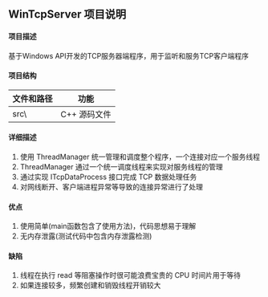 ## WinTcpServer 项目说明

#### 项目描述
  基于Windows API开发的TCP服务器端程序，用于监听和服务TCP客户端程序

#### 项目结构
   文件和路径 | 功能
   -----------|-----------
   src\ | C++ 源码文件
  
#### 详细描述
  1. 使用 ThreadManager 统一管理和调度整个程序，一个连接对应一个服务线程
  2. ThreadManager 通过一个统一调度线程来实现对服务线程的管理
  3. 通过实现 ITcpDataProcess 接口完成 TCP 数据处理任务
  4. 对网线断开、客户端进程异常等导致的连接异常进行了处理
  
#### 优点
  1. 使用简单(main函数包含了使用方法)，代码思想易于理解
  2. 无内存泄露(测试代码中包含内存泄露检测)
  
#### 缺陷
  1. 线程在执行 read 等阻塞操作时很可能浪费宝贵的 CPU 时间片用于等待
  2. 如果连接较多，频繁创建和销毁线程开销较大
